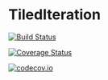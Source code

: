 # TiledIteration

[![Build Status](https://travis-ci.org/timholy/TiledIteration.jl.svg?branch=master)](https://travis-ci.org/timholy/TiledIteration.jl)

[![Coverage Status](https://coveralls.io/repos/timholy/TiledIteration.jl/badge.svg?branch=master&service=github)](https://coveralls.io/github/timholy/TiledIteration.jl?branch=master)

[![codecov.io](http://codecov.io/github/timholy/TiledIteration.jl/coverage.svg?branch=master)](http://codecov.io/github/timholy/TiledIteration.jl?branch=master)
